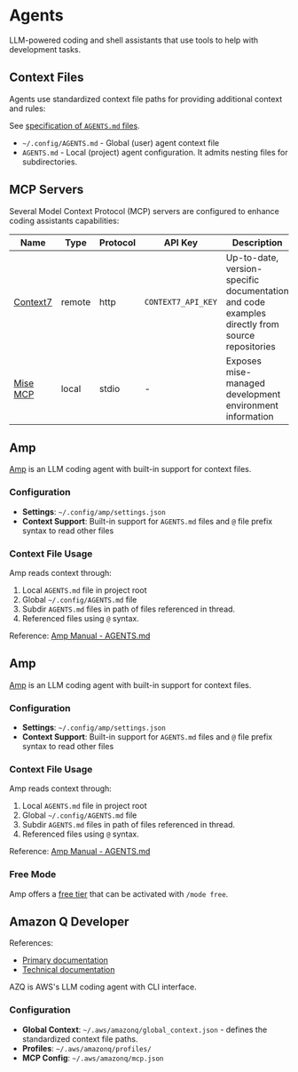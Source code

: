 # Agents

LLM-powered coding and shell assistants that use tools to help with development
tasks.

## Context Files

Agents use standardized context file paths for providing additional context and
rules:

See [specification of `AGENTS.md` files](https://agents.md).

- `~/.config/AGENTS.md` - Global (user) agent context file
- `AGENTS.md` - Local (project) agent configuration. It admits nesting files
for subdirectories.

## MCP Servers

Several Model Context Protocol (MCP)
servers are configured to enhance coding assistants capabilities:

| Name | Type | Protocol | API Key | Description |
|------|------|----------|---------|-------------|
| [Context7](https://context7.com) | remote | http | `CONTEXT7_API_KEY` | Up-to-date, version-specific documentation and code examples directly from source repositories |
| [Mise MCP](https://mise.jdx.dev/mcp.html) | local | stdio | - | Exposes mise-managed development environment information |

## Amp

[Amp](https://ampcode.com/) is an LLM coding agent with built-in support for
context files.

### Configuration

- **Settings**: `~/.config/amp/settings.json`
- **Context Support**: Built-in support for `AGENTS.md` files and `@` file
prefix syntax to read other files

### Context File Usage

Amp reads context through:

1. Local `AGENTS.md` file in project root
2. Global `~/.config/AGENTS.md` file
3. Subdir `AGENTS.md` files in path of files referenced in thread.
4. Referenced files using `@` syntax.

Reference: [Amp Manual - AGENTS.md](https://ampcode.com/manual#AGENTS.md)

## Amp

[Amp](https://ampcode.com/) is an LLM coding agent with built-in support for
context files.

### Configuration

- **Settings**: `~/.config/amp/settings.json`
- **Context Support**: Built-in support for `AGENTS.md` files and `@` file
prefix syntax to read other files

### Context File Usage

Amp reads context through:

1. Local `AGENTS.md` file in project root
2. Global `~/.config/AGENTS.md` file
3. Subdir `AGENTS.md` files in path of files referenced in thread.
4. Referenced files using `@` syntax.

Reference: [Amp Manual - AGENTS.md](https://ampcode.com/manual#AGENTS.md)

### Free Mode

Amp offers a [free tier](https://ampcode.com/manual#free) that can be activated
with `/mode free`.

## Amazon Q Developer

References:

- [Primary documentation](https://docs.aws.amazon.com/amazonq/latest/qdeveloper-ug/command-line.html)
- [Technical documentation](https://aws.github.io/amazon-q-developer-cli/)

AZQ is AWS's LLM coding agent with CLI interface.

### Configuration

- **Global Context**: `~/.aws/amazonq/global_context.json` - defines the
standardized context file paths.
- **Profiles**: `~/.aws/amazonq/profiles/`
- **MCP Config**: `~/.aws/amazonq/mcp.json`
